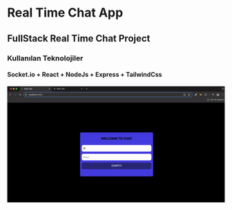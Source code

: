 <h1> Real Time Chat App</h1>

<h2>FullStack  Real Time Chat Project</h2>

<h3>Kullanılan Teknolojiler  </h3>
   
<h4>Socket.io + React + NodeJs + Express + TailwindCss </h4>

<img src="real-time-chat.gif"/>
